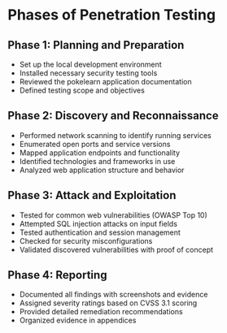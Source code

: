 # Phases of Penetration Testing

## Phase 1: Planning and Preparation
* Set up the local development environment
* Installed necessary security testing tools
* Reviewed the pokelearn application documentation
* Defined testing scope and objectives

## Phase 2: Discovery and Reconnaissance
* Performed network scanning to identify running services
* Enumerated open ports and service versions
* Mapped application endpoints and functionality
* Identified technologies and frameworks in use
* Analyzed web application structure and behavior

## Phase 3: Attack and Exploitation
* Tested for common web vulnerabilities (OWASP Top 10)
* Attempted SQL injection attacks on input fields
* Tested authentication and session management
* Checked for security misconfigurations
* Validated discovered vulnerabilities with proof of concept

## Phase 4: Reporting
* Documented all findings with screenshots and evidence
* Assigned severity ratings based on CVSS 3.1 scoring
* Provided detailed remediation recommendations
* Organized evidence in appendices